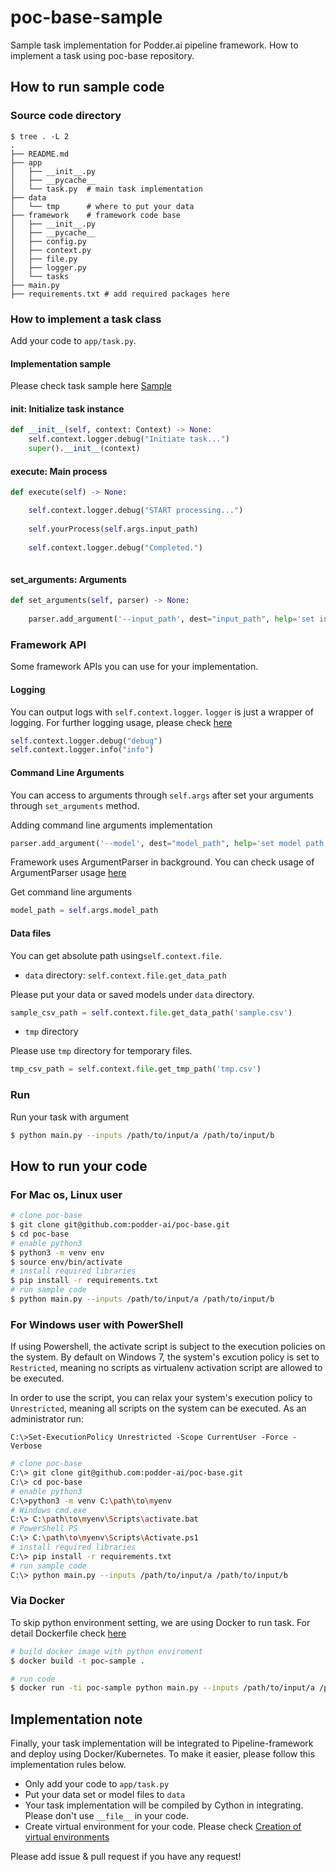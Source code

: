 # poc-base-sample

Sample task implementation for Podder.ai pipeline framework.
How to implement a task using poc-base repository.

## How to run sample code

### Source code directory

```
$ tree . -L 2
.
├── README.md
├── app
│   ├── __init__.py
│   ├── __pycache__
│   └── task.py  # main task implementation
├── data
│   └── tmp      # where to put your data 
├── framework    # framework code base
│   ├── __init__.py
│   ├── __pycache__
│   ├── config.py
│   ├── context.py
│   ├── file.py
│   ├── logger.py
│   └── tasks
├── main.py
├── requirements.txt # add required packages here
```

### How to implement a task class

Add your code to `app/task.py`. 

#### Implementation sample

Please check task sample here [Sample](https://github.com/podder-ai/poc-base-sample)

#### __init__: Initialize task instance 

```python
def __init__(self, context: Context) -> None:
    self.context.logger.debug("Initiate task...")
    super().__init__(context)
```

#### execute: Main process

```python
def execute(self) -> None:

    self.context.logger.debug("START processing...")
    
    self.yourProcess(self.args.input_path)
    
    self.context.logger.debug("Completed.")
        
```

#### set_arguments: Arguments

```python
def set_arguments(self, parser) -> None:
    
    parser.add_argument('--input_path', dest="input_path", help='set input path', default='.')

```

### Framework API

Some framework APIs you can use for your implementation.

#### Logging

You can output logs with `self.context.logger`. `logger` is just a wrapper of logging. For further logging usage, please check [here](https://docs.python.org/3.6/library/logging.html)

```python
self.context.logger.debug("debug")
self.context.logger.info("info")
```

#### Command Line Arguments

You can access to arguments through `self.args` after set your arguments through `set_arguments` method.

Adding command line arguments implementation
```python
parser.add_argument('--model', dest="model_path", help='set model path')
```

Framework uses ArgumentParser in background. You can check usage of ArgumentParser usage [here](https://docs.python.org/3.6/library/argparse.html#argparse.ArgumentParser)

Get command line arguments
```python
model_path = self.args.model_path
```

#### Data files

You can get absolute path using`self.context.file`.

- `data` directory: `self.context.file.get_data_path`

Please put your data or saved models under `data` directory.

```python
sample_csv_path = self.context.file.get_data_path('sample.csv')
```

- `tmp` directory

Please use `tmp` directory for temporary files.

```python
tmp_csv_path = self.context.file.get_tmp_path('tmp.csv')
``` 

### Run

Run your task with argument
```bash
$ python main.py --inputs /path/to/input/a /path/to/input/b
```

## How to run your code

### For Mac os, Linux user

```bash
# clone poc-base
$ git clone git@github.com:podder-ai/poc-base.git
$ cd poc-base
# enable python3
$ python3 -m venv env
$ source env/bin/activate
# install required libraries
$ pip install -r requirements.txt
# run sample code
$ python main.py --inputs /path/to/input/a /path/to/input/b
```

### For Windows user with PowerShell

If using Powershell, the activate script is subject to the execution policies on the system. By default on Windows 7, the system's excution policy is set to `Restricted`, meaning no scripts as virtualenv activation script are allowed to be executed. 

In order to use the script, you can relax your system's execution policy to `Unrestricted`, meaning all scripts on the system can be executed. As an administrator run:

```
C:\>Set-ExecutionPolicy Unrestricted -Scope CurrentUser -Force -Verbose
```

```bash
# clone poc-base
C:\> git clone git@github.com:podder-ai/poc-base.git
C:\> cd poc-base
# enable python3
C:\>python3 -m venv C:\path\to\myenv
# Windows cmd.exe
C:\> C:\path\to\myenv\Scripts\activate.bat
# PowerShell PS
C:\> C:\path\to\myenv\Scripts\Activate.ps1
# install required libraries
C:\> pip install -r requirements.txt
# run sample code
C:\> python main.py --inputs /path/to/input/a /path/to/input/b
```

### Via Docker

To skip python environment setting, we are using Docker to run task. 
For detail Dockerfile check [here](./Dockerfile)


```bash
# build docker image with python enviroment
$ docker build -t poc-sample .

# run code
$ docker run -ti poc-sample python main.py --inputs /path/to/input/a /path/to/input/b
```

## Implementation note

Finally, your task implementation will be integrated to Pipeline-framework and deploy using Docker/Kubernetes.
To make it easier, please follow this implementation rules below.

- Only add your code to `app/task.py`
- Put your data set or model files to `data`
- Your task implementation will be compiled by Cython in integrating. Please don't use `__file__` in your code.
- Create virtual environment for your code. Please check [Creation of virtual environments](https://docs.python.org/3/library/venv.html)

Please add issue & pull request if you have any request!

